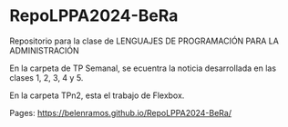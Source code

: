 # RepoLPPA2024-BeRa
Repositorio para la clase de LENGUAJES DE PROGRAMACIÓN PARA LA ADMINISTRACIÓN 

En la carpeta de TP Semanal, se ecuentra la noticia desarrollada en las clases 1, 2, 3, 4 y 5.

En la carpeta TPn2, esta el trabajo de Flexbox.

Pages: https://belenramos.github.io/RepoLPPA2024-BeRa/

